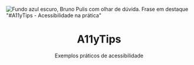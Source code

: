 ![Fundo azul escuro, Bruno Pulis com olhar de dúvida. Frase em destaque "#A11yTips - Acessibilidade na prática"](https://user-images.githubusercontent.com/1204692/139731529-28712b5f-e38c-424b-8d5f-339ab1aeb389.png)

<h1 align="center">A11yTips</h1>
<p align="center">Exemplos práticos de acessibilidade</p>
